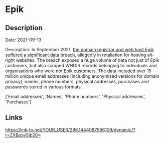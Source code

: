 # Epik

## Description

Date: 2021-09-13

Description:
In September 2021, <a href="https://arstechnica.com/information-technology/2021/09/anonymous-leaks-gigabytes-of-data-from-epik-web-host-of-gab-and-parler/" target="_blank" rel="noopener">the domain registrar and web host Epik suffered a significant data breach</a>, allegedly in retaliation for hosting alt-right websites. The breach exposed a huge volume of data not just of Epik customers, but also scraped WHOIS records belonging to individuals and organisations who were not Epik customers. The data included over 15 million unique email addresses (including anonymised versions for domain privacy), names, phone numbers, physical addresses, purchases and passwords stored in various formats.


['Email addresses', 'Names', 'Phone numbers', 'Physical addresses', 'Purchases']

## Links

https://link-to.net/YOUR_USER/296.1444087596109/dynamic/?r=ZXBpay5jb20=